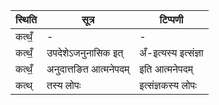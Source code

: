| स्थिति | सूत्र | टिप्पणी |
| ----- | ------- | ------ |
| कत्थँ॒ | - | - |
| कत्थँ॒ | उपदेशेऽजनुनासिक इत् | अँ-इत्यस्य इत्संज्ञा |
| कत्थँ॒ | अनुदात्तङित आत्मनेपदम् | इति आत्मनेपदम् |
| कत्थ् | तस्य लोपः | इत्संज्ञकस्य लोपः |
